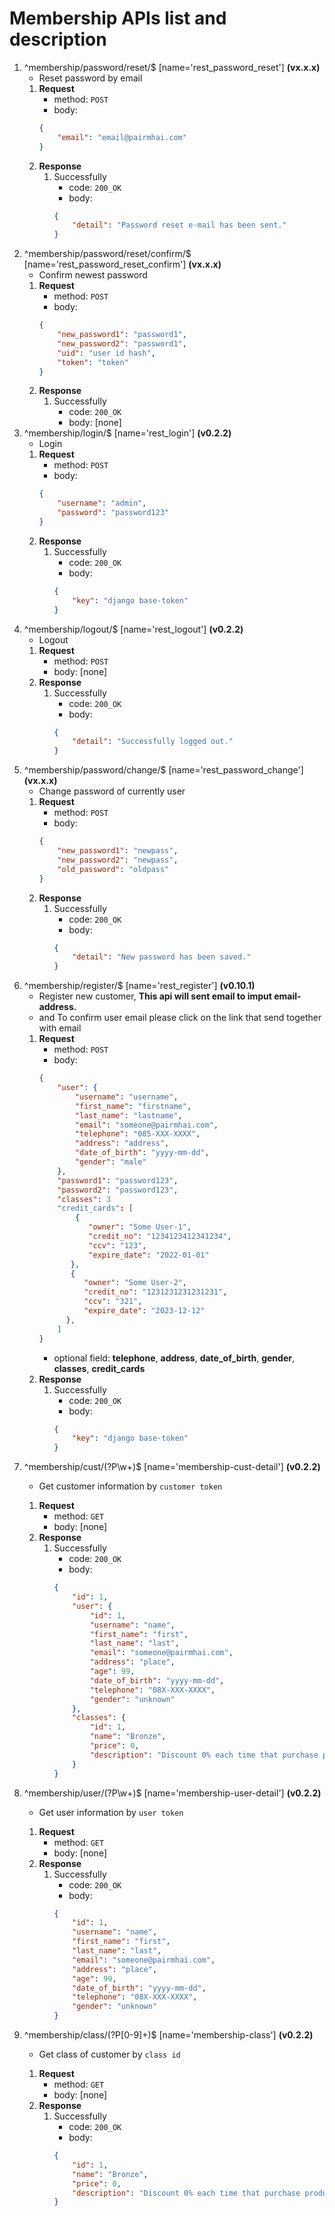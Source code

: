 # Membership APIs list and description

1. ^membership/password/reset/$ [name='rest_password_reset'] **(vx.x.x)**
    - Reset password by email
    1. **Request**
        - method: `POST`
        - body:
        ```json
        {
            "email": "email@pairmhai.com"
        }
        ```
    2. **Response**
        1. Successfully
            - code: `200_OK`
            - body:
            ```json
            {
                "detail": "Password reset e-mail has been sent."
            }
            ```
2. ^membership/password/reset/confirm/$ [name='rest_password_reset_confirm'] **(vx.x.x)**
    - Confirm newest password
    1. **Request**
        - method: `POST`
        - body:
        ```json
        {
            "new_password1": "password1",
            "new_password2": "password1",
            "uid": "user id hash",
            "token": "token"
        }
        ```
    2. **Response**
        1. Successfully
            - code: `200_OK`
            - body: [none]
3. ^membership/login/$ [name='rest_login'] **(v0.2.2)**
    - Login
    1. **Request**
        - method: `POST`
        - body:
        ```json
        {
        	"username": "admin",
            "password": "password123"
        }
        ```
    2. **Response**
        1. Successfully
            - code: `200_OK`
            - body:
            ```json
            {
                "key": "django base-token"
            }
            ```
4. ^membership/logout/$ [name='rest_logout'] **(v0.2.2)**
    - Logout
    1. **Request**
        - method: `POST`
        - body: [none]
    2. **Response**
        1. Successfully
            - code: `200_OK`
            - body:
            ```json
            {
                "detail": "Successfully logged out."
            }
            ```
5. ^membership/password/change/$ [name='rest_password_change'] **(vx.x.x)**
    - Change password of currently user
    1. **Request**
        - method: `POST`
        - body:
        ```json
        {
            "new_password1": "newpass",
            "new_password2": "newpass",
            "old_password": "oldpass"
        }
        ```
    2. **Response**
        1. Successfully
            - code: `200_OK`
            - body:
            ```json
            {
                "detail": "New password has been saved."
            }
            ```
6. ^membership/register/$ [name='rest_register'] **(v0.10.1)**
    - Register new customer, **This api will sent email to imput email-address.**
    - and To confirm user email please click on the link that send together with email
    1. **Request**
        - method: `POST`
        - body:
        ```json
        {
            "user": {
                "username": "username",
                "first_name": "firstname",
                "last_name": "lastname",
                "email": "someone@pairmhai.com",
                "telephone": "085-XXX-XXXX",
                "address": "address",
                "date_of_birth": "yyyy-mm-dd",
                "gender": "male"
            },
            "password1": "password123",
            "password2": "password123",
            "classes": 3
            "credit_cards": [
                {
                   "owner": "Some User-1",
                   "credit_no": "1234123412341234",
                   "ccv": "123",
                   "expire_date": "2022-01-01"
               },
               {
                  "owner": "Some User-2",
                  "credit_no": "1231231231231231",
                  "ccv": "321",
                  "expire_date": "2023-12-12"
              },
            ]
        }
        ```
        - optional field: **telephone**, **address**, **date_of_birth**, **gender**, **classes**, **credit_cards**
    2. **Response**
        1. Successfully
            - code: `200_OK`
            - body:
            ```json
            {
                "key": "django base-token"
            }
            ```
7. ^membership/cust/(?P<token>\w+)$ [name='membership-cust-detail'] **(v0.2.2)**
    - Get customer information by `customer token`
    1. **Request**
        - method: `GET`
        - body: [none]
    2. **Response**
        1. Successfully
            - code: `200_OK`
            - body:
            ```json
            {
                "id": 1,
                "user": {
                    "id": 1,
                    "username": "name",
                    "first_name": "first",
                    "last_name": "last",
                    "email": "someone@pairmhai.com",
                    "address": "place",
                    "age": 99,
                    "date_of_birth": "yyyy-mm-dd",
                    "telephone": "08X-XXX-XXXX",
                    "gender": "unknown"
                },
                "classes": {
                    "id": 1,
                    "name": "Bronze",
                    "price": 0,
                    "description": "Discount 0% each time that purchase product."
                }
            }
            ```
8. ^membership/user/(?P<token>\w+)$ [name='membership-user-detail'] **(v0.2.2)**
    - Get user information by `user token`
    1. **Request**
        - method: `GET`
        - body: [none]
    2. **Response**
        1. Successfully
            - code: `200_OK`
            - body:
            ```json
            {
                "id": 1,
                "username": "name",
                "first_name": "first",
                "last_name": "last",
                "email": "someone@pairmhai.com",
                "address": "place",
                "age": 99,
                "date_of_birth": "yyyy-mm-dd",
                "telephone": "08X-XXX-XXXX",
                "gender": "unknown"
            }
            ```
9. ^membership/class/(?P<pk>[0-9]+)$ [name='membership-class'] **(v0.2.2)**
    - Get class of customer by `class id`
    1. **Request**
        - method: `GET`
        - body: [none]
    2. **Response**
        1. Successfully
            - code: `200_OK`
            - body:
            ```json
            {
                "id": 1,
                "name": "Bronze",
                "price": 0,
                "description": "Discount 0% each time that purchase product."
            }
            ```
